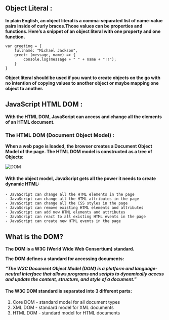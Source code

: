 ## Object Literal :

**In plain English, an object literal is a comma-separated list of name-value pairs inside of curly braces.Those values can be properties and functions. Here’s a snippet of an object literal with one property and one function.**
```
var greeting = {
    fullname: "Michael Jackson",
    greet: (message, name) => {
        console.log(message + " " + name + "!!");
    }
}
```

**Object literal should be used if you want to create objects on the go with no intention of copying values to another object or maybe mapping one object to another.**

## JavaScript HTML DOM :

**With the HTML DOM, JavaScript can access and change all the elements of an HTML document.**

### The HTML DOM (Document Object Model) :

**When a web page is loaded, the browser creates a Document Object Model of the page. The HTML DOM model is constructed as a tree of Objects:**

![DOM](https://www.w3schools.com/js/pic_htmltree.gif)

#### With the object model, JavaScript gets all the power it needs to create dynamic HTML:
```
- JavaScript can change all the HTML elements in the page
- JavaScript can change all the HTML attributes in the page
- JavaScript can change all the CSS styles in the page
- JavaScript can remove existing HTML elements and attributes
- JavaScript can add new HTML elements and attributes
- JavaScript can react to all existing HTML events in the page
- JavaScript can create new HTML events in the page
```

## What is the DOM?

**The DOM is a W3C (World Wide Web Consortium) standard.**

**The DOM defines a standard for accessing documents:**

***"The W3C Document Object Model (DOM) is a platform and language-neutral interface that allows programs and scripts to dynamically access and update the content, structure, and style of a document."***

#### The W3C DOM standard is separated into 3 different parts:

1. Core DOM - standard model for all document types
2. XML DOM - standard model for XML documents
3. HTML DOM - standard model for HTML documents

